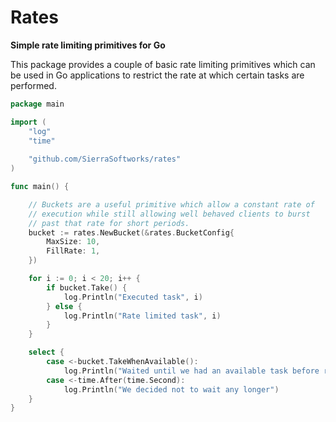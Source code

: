 # Rates
**Simple rate limiting primitives for Go**

This package provides a couple of basic rate limiting primitives which can
be used in Go applications to restrict the rate at which certain tasks are
performed.

```go
package main

import (
    "log"
    "time"
    
    "github.com/SierraSoftworks/rates"
)

func main() {

    // Buckets are a useful primitive which allow a constant rate of
    // execution while still allowing well behaved clients to burst
    // past that rate for short periods.
    bucket := rates.NewBucket(&rates.BucketConfig{
        MaxSize: 10,
        FillRate: 1,
    })

    for i := 0; i < 20; i++ {
        if bucket.Take() {
            log.Println("Executed task", i)
        } else {
            log.Println("Rate limited task", i)
        }
    }

    select {
        case <-bucket.TakeWhenAvailable():
            log.Println("Waited until we had an available task before running this")
        case <-time.After(time.Second):
            log.Println("We decided not to wait any longer")
    }
}
```